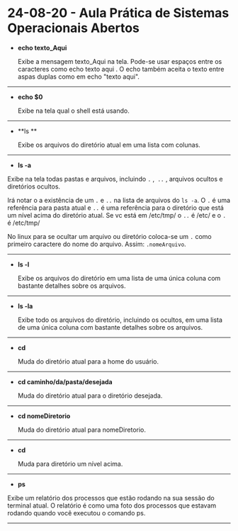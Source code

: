 # 24-08-20 - Aula Prática de Sistemas Operacionais Abertos

- **echo texto_Aqui** 
  
  Exibe a mensagem texto_Aqui na tela. Pode-se usar espaços entre os caracteres como echo texto aqui . O echo também aceita o texto entre aspas duplas como em echo "texto aqui".

---

- **echo $0** 
  
  Exibe na tela qual o shell está usando.

---

- **ls **
   
   Exibe os arquivos do diretório atual em uma lista com colunas.

---

- **ls -a**
  
Exibe na tela todas pastas e arquivos, incluindo `.` ,` ..` , arquivos ocultos e diretórios ocultos. 
  
Irá  notar o a existência de um `.` e `..` na lista de arquivos do `ls -a`. O `.` é uma referência para pasta atual e `..` é uma referência para o diretório que está um nível acima do diretório atual. Se vc está em /etc/tmp/ o `..` é /etc/ e o `.` é /etc/tmp/
  
  No linux para se ocultar um arquivo ou diretório coloca-se um `.` como primeiro caractere do nome do arquivo. Assim: `.nomeArquivo`. 

---

- **ls -l**
   
   Exibe os arquivos do diretório em uma lista de uma única coluna com bastante detalhes sobre os arquivos.

---

- **ls -la**
   
   Exibe todo os arquivos do diretório, incluindo os ocultos, em uma lista de uma única coluna com bastante detalhes sobre os arquivos.
---

- **cd**
   
   Muda do diretório atual para a home do usuário.
---

- **cd caminho/da/pasta/desejada**
   
   Muda do diretório atual para o diretório desejada.
---

- **cd nomeDiretorio**
   
   Muda do diretório atual para nomeDiretorio.

---

- **cd**
   
   Muda para diretório um nível acima.
---

- **ps**
   
Exibe um relatório dos processos que estão rodando na sua sessão do terminal atual. O relatório é como uma foto dos processos que estavam rodando quando você executou o
   comando ps.

---

<!--
clear
| (pipe)

pwd


top

kill
kill -9

Obtendo Ajuda
help
man, como navegar no man
info - não passou
whereis
--!>